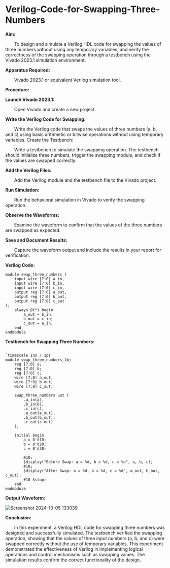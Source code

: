 # Verilog-Code-for-Swapping-Three-Numbers

**Aim:**

&emsp;&emsp;To design and simulate a Verilog HDL code for swapping the values of three numbers without using any temporary variables, and verify the correctness of the swapping operation through a testbench using the Vivado 2023.1 simulation environment.

**Apparatus Required:**

&emsp;&emsp;Vivado 2023.1 or equivalent Verilog simulation tool.

**Procedure:**

**Launch Vivado 2023.1:**

&emsp;&emsp;Open Vivado and create a new project.

**Write the Verilog Code for Swapping:**

&emsp;&emsp;Write the Verilog code that swaps the values of three numbers (a, b, and c) using basic arithmetic or bitwise operations without using temporary variables.
Create the Testbench:

&emsp;&emsp;Write a testbench to simulate the swapping operation. The testbench should initialize three numbers, trigger the swapping module, and check if the values are swapped correctly.

**Add the Verilog Files:**

&emsp;&emsp;Add the Verilog module and the testbench file to the Vivado project.

**Run Simulation:**

&emsp;&emsp;Run the behavioral simulation in Vivado to verify the swapping operation.

**Observe the Waveforms:**

&emsp;&emsp;Examine the waveform to confirm that the values of the three numbers are swapped as expected.

**Save and Document Results:**

&emsp;&emsp;Capture the waveform output and include the results in your report for verification.

**Verilog Code:**

```
module swap_three_numbers (
    input wire [7:0] a_in,
    input wire [7:0] b_in,
    input wire [7:0] c_in,
    output reg [7:0] a_out,
    output reg [7:0] b_out,
    output reg [7:0] c_out
);
    always @(*) begin
        a_out = b_in;
        b_out = c_in;
        c_out = a_in;
    end
endmodule
```

**Testbench for Swapping Three Numbers:**

```

`timescale 1ns / 1ps
module swap_three_numbers_tb;
    reg [7:0] a;
    reg [7:0] b;
    reg [7:0] c;
    wire [7:0] a_out;
    wire [7:0] b_out;
    wire [7:0] c_out;

    swap_three_numbers uut (
        .a_in(a),
        .b_in(b),
        .c_in(c),
        .a_out(a_out),
        .b_out(b_out),
        .c_out(c_out)
    );

    initial begin
        a = 8'd10;
        b = 8'd20;
        c = 8'd30;

        #10;
        $display("Before Swap: a = %d, b = %d, c = %d", a, b, c);
        #10;
        $display("After Swap: a = %d, b = %d, c = %d", a_out, b_out, c_out);
        #10 $stop;
    end
endmodule
```
**Output Waveform:**


![Screenshot 2024-10-05 133039](https://github.com/user-attachments/assets/442bfcc4-8046-4175-8322-856c81031801)

**Conclusion:**

&emsp;&emsp;In this experiment, a Verilog HDL code for swapping three numbers was designed and successfully simulated. The testbench verified the swapping operation, showing that the values of three input numbers (a, b, and c) were swapped correctly without the use of temporary variables. This experiment demonstrated the effectiveness of Verilog in implementing logical operations and control mechanisms such as swapping values. The simulation results confirm the correct functionality of the design.
